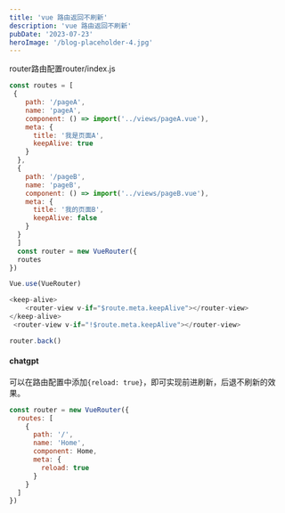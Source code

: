 ```yaml
---
title: 'vue 路由返回不刷新'
description: 'vue 路由返回不刷新'
pubDate: '2023-07-23'
heroImage: '/blog-placeholder-4.jpg'
---
```


router路由配置router/index.js
```js
const routes = [
 {
    path: '/pageA',
    name: 'pageA',
    component: () => import('../views/pageA.vue'),
    meta: {
      title: '我是页面A',
      keepAlive: true
    }
  },
  {
    path: '/pageB',
    name: 'pageB',
    component: () => import('../views/pageB.vue'),
    meta: {
      title: '我的页面B',
      keepAlive: false
    }
  }
  ]
  const router = new VueRouter({
  routes
})

Vue.use(VueRouter)
```

```js
<keep-alive>
	<router-view v-if="$route.meta.keepAlive"></router-view>
</keep-alive>
 <router-view v-if="!$route.meta.keepAlive"></router-view>
```

```js
router.back()
```


#### chatgpt

可以在路由配置中添加`{reload: true}`，即可实现前进刷新，后退不刷新的效果。

```javascript
const router = new VueRouter({
  routes: [
    {
      path: '/',
      name: 'Home',
      component: Home,
      meta: {
        reload: true
      }
    }
  ]
})
```